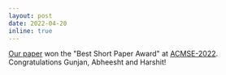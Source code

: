 ```yaml
---
layout: post
date: 2022-04-20
inline: true
---
```


<a href="https://arxiv.org/abs/2105.09448" target="_blank">Our paper</a> won the "Best Short Paper Award" at <a href="https://acmse.net/2022/paper-presentations/" target="_blank">ACMSE-2022</a>. Congratulations Gunjan, Abheesht and Harshit!

